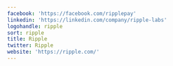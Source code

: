 ```yaml
---
facebook: 'https://facebook.com/ripplepay'
linkedin: 'https://linkedin.com/company/ripple-labs'
logohandle: ripple
sort: ripple
title: Ripple
twitter: Ripple
website: 'https://ripple.com/'
---
```


